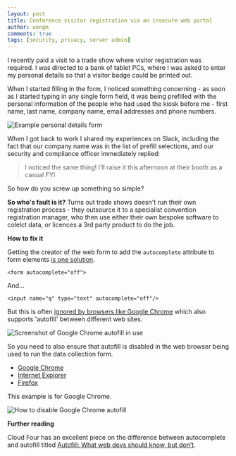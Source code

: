 ```yaml
---
layout: post
title: Conference visitor registration via an insecure web portal
author: wongm
comments: true
tags: [security, privacy, server admin]
---
```

I recently paid a visit to a trade show where visitor registration was required. I was directed to a bank of tablet PCs, where I was asked to enter my personal details so that a visitor badge could be printed out.

When I started filling in the form, I noticed something concerning - as soon as I started typing in any single form field, it was being prefilled with the personal information of the people who had used the kiosk before me - first name, last name, company name, email addresses and phone numbers.

<img src="{{ site.url }}/images/upload.wikimedia.org PT015-_Figure_6.5_(3978882756).png" alt="Example personal details form" />

When I got back to work I shared my experiences on Slack, including the fact that our company name was in the list of prefill selections, and our security and compliance officer immediately replied:

> I noticed the same thing! I'll raise it this afternoon at their booth as a casual FYI

So how do you screw up something so simple?

**So who's fault is it?**
Turns out trade shows doesn't run their own registration process - they outsource it to a specialist convention registration manager, who then use either their own bespoke software to colelct data, or licences a 3rd party product to do the job.

**How to fix it**

Getting the creator of the web form to add the `autocomplete` attribute to form elements [is one solution](https://css-tricks.com/snippets/html/autocomplete-off/).

```
<form autocomplete="off">
```

And...

```
<input name="q" type="text" autocomplete="off"/>
```

But this is often [ignored by browsers like Google Chrome](https://webscripts.softpedia.com/blog/Chrome-34-Seeks-to-Save-All-Your-Passwords-436693.shtml) which also supports 'autofill' between different web sites.

<img src="{{ site.url }}/images/webmasters.googleblog.com Sherlock Screenshot.png" alt="Screenshot of Google Chrome autofill in use" />

So you need to also ensure that autofill is disabled in the web browser being used to run the data collection form.

- [Google Chrome](https://support.google.com/chrome/answer/142893?co=GENIE.Platform%3DDesktop&hl=en)
- [Internet Explorer](https://support.microsoft.com/en-au/help/17499/windows-internet-explorer-11-remember-passwords-fill-out-web-forms)
- [Firefox](https://support.mozilla.org/en-US/kb/control-whether-firefox-automatically-fills-forms)

This example is for Google Chrome.

<img src="{{ site.url }}/images/wikihow Manage-Passwords-and-Autofill-Settings-on-Google-Chrome-Step-4.jpg" alt="How to disable Google Chrome autofill" />

**Further reading**

Cloud Four has an excellent piece on the difference between autocomplete and autofill titled [Autofill: What web devs should know, but don’t](https://cloudfour.com/thinks/autofill-what-web-devs-should-know-but-dont/).



